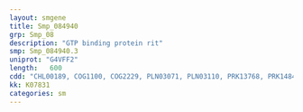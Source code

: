 ```yaml
---
layout: smgene
title: Smp_084940
grp: Smp_08
description: "GTP binding protein rit"
smp: Smp_084940.3
uniprot: "G4VFF2"
length:   600
cdd: "CHL00189, COG1100, COG2229, PLN03071, PLN03110, PRK13768, PRK14845, PTZ00369, TIGR00231, cd04145, cl21455, pfam00071, pfam08477, smart00173, smart00176"
kk: K07831
categories: sm
---
```

